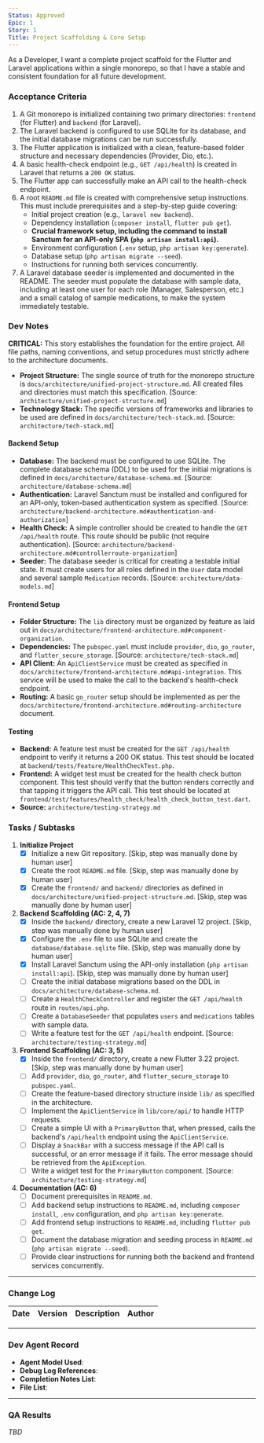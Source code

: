 ```yaml
---
Status: Approved
Epic: 1
Story: 1
Title: Project Scaffolding & Core Setup
---
```


As a Developer,
I want a complete project scaffold for the Flutter and Laravel applications within a single monorepo,
so that I have a stable and consistent foundation for all future development.

### Acceptance Criteria

1.  A Git monorepo is initialized containing two primary directories: `frontend` (for Flutter) and `backend` (for Laravel).
2.  The Laravel backend is configured to use SQLite for its database, and the initial database migrations can be run successfully.
3.  The Flutter application is initialized with a clean, feature-based folder structure and necessary dependencies (Provider, Dio, etc.).
4.  A basic health-check endpoint (e.g., `GET /api/health`) is created in Laravel that returns a `200 OK` status.
5.  The Flutter app can successfully make an API call to the health-check endpoint.
6.  A root `README.md` file is created with comprehensive setup instructions. This must include prerequisites and a step-by-step guide covering:
    *   Initial project creation (e.g., `laravel new backend`).
    *   Dependency installation (`composer install`, `flutter pub get`).
    *   **Crucial framework setup, including the command to install Sanctum for an API-only SPA (`php artisan install:api`).**
    *   Environment configuration (`.env` setup, `php artisan key:generate`).
    *   Database setup (`php artisan migrate --seed`).
    *   Instructions for running both services concurrently.
7.  A Laravel database seeder is implemented and documented in the README. The seeder must populate the database with sample data, including at least one user for each role (Manager, Salesperson, etc.) and a small catalog of sample medications, to make the system immediately testable.

### Dev Notes

**CRITICAL:** This story establishes the foundation for the entire project. All file paths, naming conventions, and setup procedures must strictly adhere to the architecture documents.

*   **Project Structure:** The single source of truth for the monorepo structure is `docs/architecture/unified-project-structure.md`. All created files and directories must match this specification. [Source: `architecture/unified-project-structure.md`]
*   **Technology Stack:** The specific versions of frameworks and libraries to be used are defined in `docs/architecture/tech-stack.md`. [Source: `architecture/tech-stack.md`]

#### Backend Setup

*   **Database:** The backend must be configured to use SQLite. The complete database schema (DDL) to be used for the initial migrations is defined in `docs/architecture/database-schema.md`. [Source: `architecture/database-schema.md`]
*   **Authentication:** Laravel Sanctum must be installed and configured for an API-only, token-based authentication system as specified. [Source: `architecture/backend-architecture.md#authentication-and-authorization`]
*   **Health Check:** A simple controller should be created to handle the `GET /api/health` route. This route should be public (not require authentication). [Source: `architecture/backend-architecture.md#controllerroute-organization`]
*   **Seeder:** The database seeder is critical for creating a testable initial state. It must create users for all roles defined in the `User` data model and several sample `Medication` records. [Source: `architecture/data-models.md`]

#### Frontend Setup

*   **Folder Structure:** The `lib` directory must be organized by feature as laid out in `docs/architecture/frontend-architecture.md#component-organization`.
*   **Dependencies:** The `pubspec.yaml` must include `provider`, `dio`, `go_router`, and `flutter_secure_storage`. [Source: `architecture/tech-stack.md`]
*   **API Client:** An `ApiClientService` must be created as specified in `docs/architecture/frontend-architecture.md#api-integration`. This service will be used to make the call to the backend's health-check endpoint.
*   **Routing:** A basic `go_router` setup should be implemented as per the `docs/architecture/frontend-architecture.md#routing-architecture` document.

#### Testing
*   **Backend:** A feature test must be created for the `GET /api/health` endpoint to verify it returns a 200 OK status. This test should be located at `backend/tests/Feature/HealthCheckTest.php`.
*   **Frontend:** A widget test must be created for the health check button component. This test should verify that the button renders correctly and that tapping it triggers the API call. This test should be located at `frontend/test/features/health_check/health_check_button_test.dart`.
*   **Source:** `architecture/testing-strategy.md`

### Tasks / Subtasks

1.  **Initialize Project**
    *   [x] Initialize a new Git repository. [Skip, step was manually done by human user]
    *   [x] Create the root `README.md` file. [Skip, step was manually done by human user]
    *   [x] Create the `frontend/` and `backend/` directories as defined in `docs/architecture/unified-project-structure.md`. [Skip, step was manually done by human user]

2.  **Backend Scaffolding (AC: 2, 4, 7)**
    *   [x] Inside the `backend/` directory, create a new Laravel 12 project. [Skip, step was manually done by human user]
    *   [x] Configure the `.env` file to use SQLite and create the `database/database.sqlite` file. [Skip, step was manually done by human user]
    *   [x] Install Laravel Sanctum using the API-only installation (`php artisan install:api`). [Skip, step was manually done by human user]
    *   [ ] Create the initial database migrations based on the DDL in `docs/architecture/database-schema.md`.
    *   [ ] Create a `HealthCheckController` and register the `GET /api/health` route in `routes/api.php`.
    *   [ ] Create a `DatabaseSeeder` that populates `users` and `medications` tables with sample data.
    *   [ ] Write a feature test for the `GET /api/health` endpoint. [Source: `architecture/testing-strategy.md`]

3.  **Frontend Scaffolding (AC: 3, 5)**
    *   [x] Inside the `frontend/` directory, create a new Flutter 3.22 project. [Skip, step was manually done by human user]
    *   [ ] Add `provider`, `dio`, `go_router`, and `flutter_secure_storage` to `pubspec.yaml`.
    *   [ ] Create the feature-based directory structure inside `lib/` as specified in the architecture.
    *   [ ] Implement the `ApiClientService` in `lib/core/api/` to handle HTTP requests.
    *   [ ] Create a simple UI with a `PrimaryButton` that, when pressed, calls the backend's `/api/health` endpoint using the `ApiClientService`.
    *   [ ] Display a `SnackBar` with a success message if the API call is successful, or an error message if it fails. The error message should be retrieved from the `ApiException`.
    *   [ ] Write a widget test for the `PrimaryButton` component. [Source: `architecture/testing-strategy.md`]

4.  **Documentation (AC: 6)**
    *   [ ] Document prerequisites in `README.md`.
    *   [ ] Add backend setup instructions to `README.md`, including `composer install`, `.env` configuration, and `php artisan key:generate`.
    *   [ ] Add frontend setup instructions to `README.md`, including `flutter pub get`.
    *   [ ] Document the database migration and seeding process in `README.md` (`php artisan migrate --seed`).
    *   [ ] Provide clear instructions for running both the backend and frontend services concurrently.

---
### Change Log

| Date | Version | Description | Author |
| --- | --- | --- | --- |

---
### Dev Agent Record

- **Agent Model Used**:
- **Debug Log References**:
- **Completion Notes List**:
- **File List**:

---
### QA Results

_TBD_